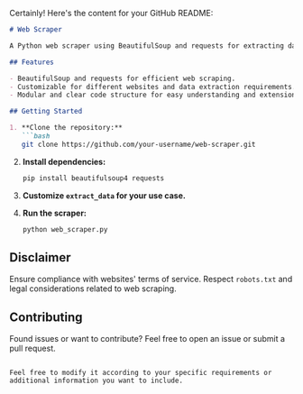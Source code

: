 Certainly! Here's the content for your GitHub README:

```markdown
# Web Scraper

A Python web scraper using BeautifulSoup and requests for extracting data from websites. Easily adaptable and customizable for various scraping needs.

## Features

- BeautifulSoup and requests for efficient web scraping.
- Customizable for different websites and data extraction requirements.
- Modular and clear code structure for easy understanding and extension.

## Getting Started

1. **Clone the repository:**
   ```bash
   git clone https://github.com/your-username/web-scraper.git
   ```

2. **Install dependencies:**
   ```bash
   pip install beautifulsoup4 requests
   ```

3. **Customize `extract_data` for your use case.**

4. **Run the scraper:**
   ```bash
   python web_scraper.py
   ```

## Disclaimer

Ensure compliance with websites' terms of service. Respect `robots.txt` and legal considerations related to web scraping.

## Contributing

Found issues or want to contribute? Feel free to open an issue or submit a pull request.
```

Feel free to modify it according to your specific requirements or additional information you want to include.
